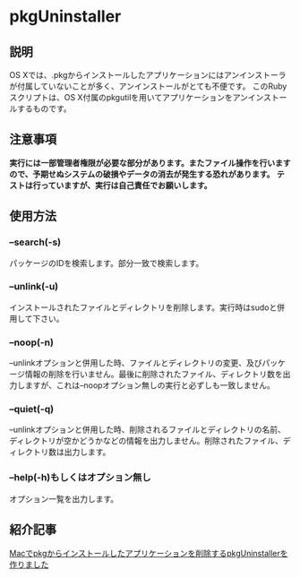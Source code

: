 # pkgUninstaller
## 説明
OS Xでは、.pkgからインストールしたアプリケーションにはアンインストーラが付属していないことが多く、アンインストールがとても不便です。
このRubyスクリプトは、OS X付属のpkgutilを用いてアプリケーションをアンインストールするものです。

## 注意事項
**実行には一部管理者権限が必要な部分があります。またファイル操作を行いますので、予期せぬシステムの破損やデータの消去が発生する恐れがあります。**
**テストは行っていますが、実行は自己責任でお願いします。**

## 使用方法
### –search(-s)
パッケージのIDを検索します。部分一致で検索します。

### –unlink(-u)
インストールされたファイルとディレクトリを削除します。実行時はsudoと併用して下さい。

### –noop(-n)
–unlinkオプションと併用した時、ファイルとディレクトリの変更、及びパッケージ情報の削除を行いません。最後に削除されたファイル、ディレクトリ数を出力しますが、これは–noopオプション無しの実行と必ずしも一致しません。

### –quiet(-q)
–unlinkオプションと併用した時、削除されるファイルとディレクトリの名前、ディレクトリが空かどうかなどの情報を出力しません。削除されたファイル、ディレクトリ数は出力します。

### –help(-h)もしくはオプション無し
オプション一覧を出力します。

## 紹介記事
[Macでpkgからインストールしたアプリケーションを削除するpkgUninstallerを作りました](http://unasuke.com/howto/2014/how-to-use-pkguninstaller/)

